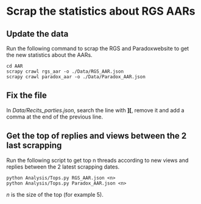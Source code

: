 # Scrap the statistics about RGS AARs

## Update the data

Run the following command to scrap the RGS and Paradoxwebsite to get the new statistics about the
AARs.

```
cd AAR
scrapy crawl rgs_aar -o ./Data/RGS_AAR.json
scrapy crawl paradox_aar -o ./Data/Paradox_AAR.json
```

## Fix the file

In *Data/Recits_parties.json*, search the line with **][**,
remove it and add a comma at the end of the previous line.

## Get the top of replies and views between the 2 last scrapping

Run the following script to get top n threads according to new views and replies between the 
2 latest scrapping dates.

```
python Analysis/Tops.py RGS_AAR.json <n>
python Analysis/Tops.py Paradox_AAR.json <n>
```

*n* is the size of the top (for example 5).
